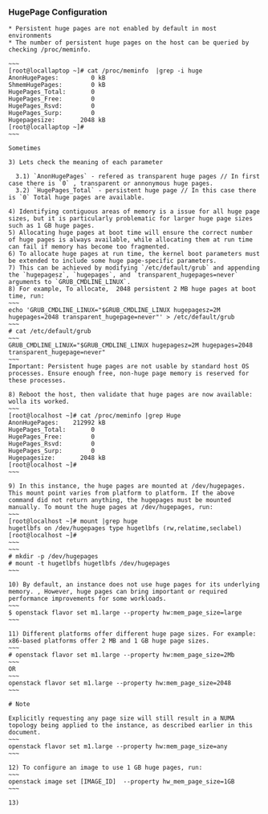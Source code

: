 ### HugePage Configuration ###

	* Persistent huge pages are not enabled by default in most environments
	* The number of persistent huge pages on the host can be queried by checking /proc/meminfo. 

	~~~
	[root@locallaptop ~]# cat /proc/meminfo  |grep -i huge
	AnonHugePages:         0 kB
	ShmemHugePages:        0 kB
	HugePages_Total:       0
	HugePages_Free:        0
	HugePages_Rsvd:        0
	HugePages_Surp:        0
	Hugepagesize:       2048 kB
	[root@locallaptop ~]#
	~~~

	Sometimes 

	3) Lets check the meaning of each parameter 

	  3.1) `AnonHugePages` - refered as transparent huge pages // In first case there is `0` , transparent or annonymous huge pages. 
	  3.2) `HugePages_Total` - persistent huge page // In this case there is `0` Total huge pages are available. 

	4) Identifying contiguous areas of memory is a issue for all huge page sizes, but it is particularly problematic for larger huge page sizes such as 1 GB huge pages. 
	5) Allocating huge pages at boot time will ensure the correct number of huge pages is always available, while allocating them at run time can fail if memory has become too fragmented.
	6) To allocate huge pages at run time, the kernel boot parameters must be extended to include some huge page-specific parameters. 
	7) This can be achieved by modifying `/etc/default/grub` and appending the `hugepagesz`, `hugepages`, and `transparent_hugepages=never` arguments to `GRUB_CMDLINE_LINUX`.
	8) For example, To allocate,  2048 persistent 2 MB huge pages at boot time, run:
	~~~
 	echo 'GRUB_CMDLINE_LINUX="$GRUB_CMDLINE_LINUX hugepagesz=2M hugepages=2048 transparent_hugepage=never"' > /etc/default/grub
 	~~~
 	# cat /etc/default/grub
 	~~~
	GRUB_CMDLINE_LINUX="$GRUB_CMDLINE_LINUX hugepagesz=2M hugepages=2048 transparent_hugepage=never"
	~~~
	Important: Persistent huge pages are not usable by standard host OS processes. Ensure enough free, non-huge page memory is reserved for these processes.

	8) Reboot the host, then validate that huge pages are now available: wolla its worked. 
	~~~
	[root@localhost ~]# cat /proc/meminfo |grep Huge
	AnonHugePages:    212992 kB
	HugePages_Total:       0
	HugePages_Free:        0
	HugePages_Rsvd:        0
	HugePages_Surp:        0
	Hugepagesize:       2048 kB
	[root@localhost ~]# 
	~~~

	9) In this instance, the huge pages are mounted at /dev/hugepages. This mount point varies from platform to platform. If the above command did not return anything, the hugepages must be mounted manually. To mount the huge pages at /dev/hugepages, run:
	~~~
	[root@localhost ~]# mount |grep huge
	hugetlbfs on /dev/hugepages type hugetlbfs (rw,relatime,seclabel)
	[root@localhost ~]# 
	~~~
	~~~
	# mkdir -p /dev/hugepages
	# mount -t hugetlbfs hugetlbfs /dev/hugepages
	~~~

	10) By default, an instance does not use huge pages for its underlying memory. , However, huge pages can bring important or required performance improvements for some workloads. 
	~~~
	$ openstack flavor set m1.large --property hw:mem_page_size=large
	~~~

	11) Different platforms offer different huge page sizes. For example: x86-based platforms offer 2 MB and 1 GB huge page sizes.
	~~~
	# openstack flavor set m1.large --property hw:mem_page_size=2Mb
	~~~
	OR 
	~~~
	openstack flavor set m1.large --property hw:mem_page_size=2048
	~~~

	# Note

	Explicitly requesting any page size will still result in a NUMA topology being applied to the instance, as described earlier in this document.
	~~~
	openstack flavor set m1.large --property hw:mem_page_size=any
	~~~

	12) To configure an image to use 1 GB huge pages, run:
	~~~
	openstack image set [IMAGE_ID]  --property hw_mem_page_size=1GB
	~~~

	13) 

